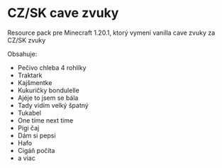 # CZ/SK cave zvuky

Resource pack pre Minecraft 1.20.1, ktorý vymení vanilla cave zvuky za CZ/SK zvuky

Obsahuje:

* Pečivo chleba 4 rohlíky
* Traktark
* Kajšmentke
* Kukuričky bondulelle
* Ajéje to jsem se bála
* Tady vidím velký špatný
* Tukabel
* One time next time
* Pigi čaj
* Dám si pepsi
* Hafo
* Cigáň počíta
* a viac
